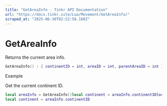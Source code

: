 ```yaml
---
title: "GetAreaInfo - Tinkr API Documentation"
url: "https://docs.tinkr.site/Lua/Movement/GetAreaInfo/"
scraped_at: "2025-06-30T02:52:58.160Z"
---
```


# GetAreaInfo

Returns the current area info.

```lua
GetAreaInfo() : { continentID = int, areaID = int, parentAreaID = int }GetAreaInfo() : { continentID = int, areaID = int, parentAreaID = int }
```

Example

Get the current continent ID.

```lua
local areaInfo = GetAreaInfo()local continent = areaInfo.continentIDlocal areaInfo = GetAreaInfo()
local continent = areaInfo.continentID
```